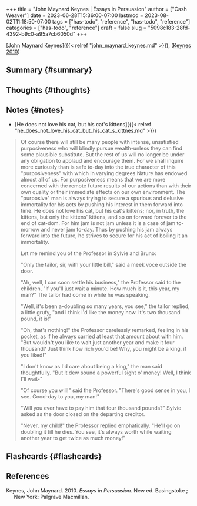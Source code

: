 +++
title = "John Maynard Keynes | Essays in Persuasion"
author = ["Cash Weaver"]
date = 2023-06-28T15:36:00-07:00
lastmod = 2023-08-02T11:18:50-07:00
tags = ["has-todo", "reference", "has-todo", "reference"]
categories = ["has-todo", "reference"]
draft = false
slug = "5098c183-28fd-4392-b9c0-a95a7cb6050d"
+++

[John Maynard Keynes]({{< relref "john_maynard_keynes.md" >}}), (<a href="#citeproc_bib_item_1">Keynes 2010</a>)


## Summary {#summary}


## Thoughts {#thoughts}


## Notes {#notes}

-   [He does not love his cat, but his cat's kittens]({{< relref "he_does_not_love_his_cat_but_his_cat_s_kittnes.md" >}})

> Of course there will still be many people with intense, unsatisfied purposiveness who will blindly pursue wealth-unless they can find some plausible substitute. But the rest of us will no longer be under any obligation to applaud and encourage them. For we shall inquire more curiously than is safe to-day into the true character of this "purposiveness" with which in varying degrees Nature has endowed almost all of us. For purposiveness means that we are more concerned with the remote future results of our actions than with their own quality or their immediate effects on our own environment. The "purposive" man is always trying to secure a spurious and delusive immortality for his acts by pushing his interest in them forward into time. He does not love his cat, but his cat's kittens; nor, in truth, the kittens, but only the kittens' kittens, and so on forward forever to the end of cat-dom. For him jam is not jam unless it is a case of jam to-morrow and never jam to-day. Thus by pushing his jam always forward into the future, he strives to secure for his act of boiling it an immortality.
>
> Let me remind you of the Professor in Sylvie and Bruno:
>
> "Only the tailor, sir, with your little bill," said a meek voce outside the door.
>
> "Ah, well, I can soon settle his business," the Professor said to the children, "if you'll just wait a minute. How much is it, this year, my man?" The tailor had come in while he was speaking.
>
> "Well, it's been a-doubling so many years, you see," the tailor replied, a little grufy, "and I think I'd like the money now. It's two thousand pound, it is!"
>
> "Oh, that's nothing!" the Professor carelessly remarked, feeling in his pocket, as if he always carried at least that amount about with him. "But wouldn't you like to wait just another year and make it four thousand? Just think how rich you'd be! Why, you might be a king, if you liked!"
>
> "I don't know as I'd care about being a king," the man said thoughtfully. "But it dew sound a powerful sight o' money! Well, I think I'll wait-"
>
> "Of course you will!" said the Professor. "There's good sense in you, I see. Good-day to you, my man!"
>
> "Will you ever have to pay him that four thousand pounds?" Sylvie asked as the door closed on the departing creditor.
>
> "Never, my child!" the Professor replied emphatically. "He'll go on doubling it till he dies. You see, it's always worth while waiting another year to get twice as much money!"


## Flashcards {#flashcards}

## References

<style>.csl-entry{text-indent: -1.5em; margin-left: 1.5em;}</style><div class="csl-bib-body">
  <div class="csl-entry"><a id="citeproc_bib_item_1"></a>Keynes, John Maynard. 2010. <i>Essays in Persuasion</i>. New ed. Basingstoke ; New York: Palgrave Macmillan.</div>
</div>
